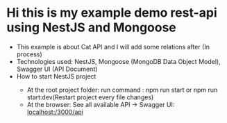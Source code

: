 <h1>Hi this is my example demo rest-api using NestJS and Mongoose</h1>
<ul>
  <li>This example is about Cat API and I will add some relations after (In process)</li>
  <li>Technologies used: NestJS, Mongoose (MongoDB Data Object Model), Swagger UI (API Document)</li>
  <li>How to start NestJS project</li>
  <ul>
    <li>At the root project folder: run command : npm run start or npm run start:dev(Restart project every file changes)</li>
    <li>At the browser: See all available API -> Swagger UI: </li><a href="localhost:3000/api">localhost:/3000/api</a>
  </ul>
</ul>
